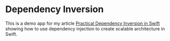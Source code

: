 # Dependency Inversion

This is a demo app for my article [Practical Dependency Inversion in Swift](https://medium.com/flawless-app-stories/practical-dependency-inversion-in-swift-1c1142161a8) showing how to use dependency injection to create scalable architecture in Swift.
